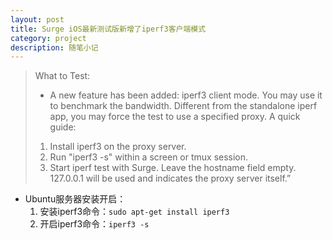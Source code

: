 ```yaml
---
layout: post
title: Surge iOS最新测试版新增了iperf3客户端模式
category: project
description: 随笔小记
---
```

>What to Test:
>- A new feature has been added: iperf3 client mode.
>You may use it to benchmark the bandwidth. Different from the standalone iperf app, you may force the test to use a specified proxy.
>A quick guide:
>1. Install iperf3 on the proxy server.
>2. Run "iperf3 -s" within a screen or tmux session.
>3. Start iperf test with Surge. Leave the hostname field empty. 127.0.0.1 will be used and indicates the proxy server itself.”

* Ubuntu服务器安装开启：
   1. 安装iperf3命令：`sudo apt-get install iperf3`
   2. 开启iperf3命令：`iperf3 -s`